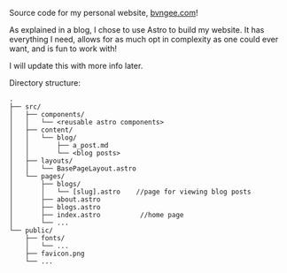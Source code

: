 Source code for my personal website, [bvngee.com](https://bvngee.com/)!

As explained in a blog, I chose to use Astro to build my website. It has everything I need, allows for as much opt in complexity as one could ever want, and is fun to work with!

I will update this with more info later.

Directory structure:
```
.
├── src/
│   ├── components/
│   │   └── <reusable astro components>
│   ├── content/
│   │   └── blog/
│   │       ├── a_post.md
│   │       └── <blog posts>  
│   ├── layouts/
│   │   └── BasePageLayout.astro
│   └── pages/
│       ├── blogs/
│       │   └── [slug].astro    //page for viewing blog posts
│       ├── about.astro
│       ├── blogs.astro
│       ├── index.astro          //home page
│       └── ...
└── public/
    ├── fonts/
    │   └── ...
    ├── favicon.png
    └── ...
```
